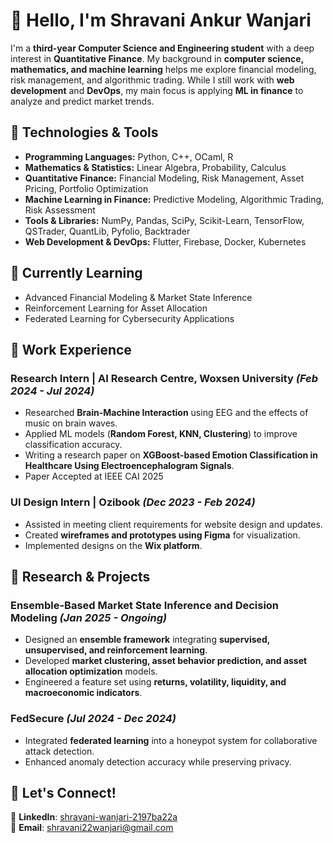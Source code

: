 # 👋 Hello, I'm Shravani Ankur Wanjari  

I'm a **third-year Computer Science and Engineering student** with a deep interest in **Quantitative Finance**. My background in **computer science, mathematics, and machine learning** helps me explore financial modeling, risk management, and algorithmic trading. While I still work with **web development** and **DevOps**, my main focus is applying **ML in finance** to analyze and predict market trends.  

## 🔧 Technologies & Tools  

- **Programming Languages:** Python, C++, OCaml, R  
- **Mathematics & Statistics:** Linear Algebra, Probability, Calculus  
- **Quantitative Finance:** Financial Modeling, Risk Management, Asset Pricing, Portfolio Optimization  
- **Machine Learning in Finance:** Predictive Modeling, Algorithmic Trading, Risk Assessment  
- **Tools & Libraries:** NumPy, Pandas, SciPy, Scikit-Learn, TensorFlow, QSTrader, QuantLib, Pyfolio, Backtrader  
- **Web Development & DevOps:** Flutter, Firebase, Docker, Kubernetes  

## 🌱 Currently Learning  

- Advanced Financial Modeling & Market State Inference  
- Reinforcement Learning for Asset Allocation  
- Federated Learning for Cybersecurity Applications  

## 💼 Work Experience  

### **Research Intern | AI Research Centre, Woxsen University** *(Feb 2024 - Jul 2024)*  
- Researched **Brain-Machine Interaction** using EEG and the effects of music on brain waves.  
- Applied ML models (**Random Forest, KNN, Clustering**) to improve classification accuracy.  
- Writing a research paper on **XGBoost-based Emotion Classification in
Healthcare Using Electroencephalogram Signals**.
- Paper Accepted at IEEE CAI 2025 

### **UI Design Intern | Ozibook** *(Dec 2023 - Feb 2024)*  
- Assisted in meeting client requirements for website design and updates.  
- Created **wireframes and prototypes using Figma** for visualization.  
- Implemented designs on the **Wix platform**.  

## 🔬 Research & Projects  

### **Ensemble-Based Market State Inference and Decision Modeling** *(Jan 2025 - Ongoing)*  
- Designed an **ensemble framework** integrating **supervised, unsupervised, and reinforcement learning**.  
- Developed **market clustering, asset behavior prediction, and asset allocation optimization** models.  
- Engineered a feature set using **returns, volatility, liquidity, and macroeconomic indicators**.  

### **FedSecure** *(Jul 2024 - Dec 2024)*  
- Integrated **federated learning** into a honeypot system for collaborative attack detection.  
- Enhanced anomaly detection accuracy while preserving privacy.  

## 🤝 Let's Connect!  
📌 **LinkedIn**: [shravani-wanjari-2197ba22a](https://www.linkedin.com/in/shravani-wanjari-2197ba22a)  
📧 **Email**: [shravani22wanjari@gmail.com](mailto:shravani22wanjari@gmail.com)  
